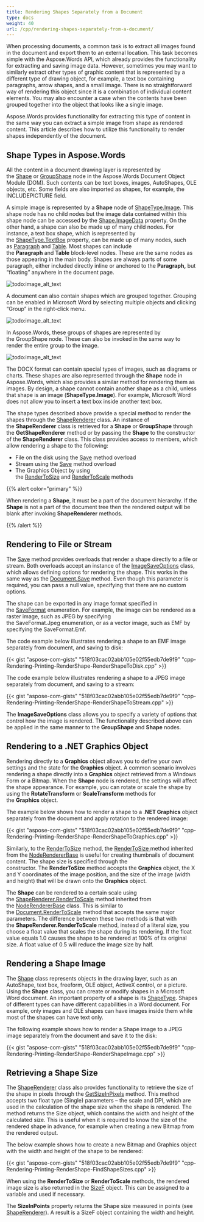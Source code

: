 ```yaml
---
title: Rendering Shapes Separately from a Document
type: docs
weight: 40
url: /cpp/rendering-shapes-separately-from-a-document/
---
```


When processing documents, a common task is to extract all images found in the document and export them to an external location. This task becomes simple with the Aspose.Words API, which already provides the functionality for extracting and saving image data. However, sometimes you may want to similarly extract other types of graphic content that is represented by a different type of drawing object, for example, a text box containing paragraphs, arrow shapes, and a small image. There is no straightforward way of rendering this object since it is a combination of individual content elements. You may also encounter a case when the contents have been grouped together into the object that looks like a single image.

Aspose.Words provides functionality for extracting this type of content in the same way you can extract a simple image from shape as rendered content. This article describes how to utilize this functionality to render shapes independently of the document.

## Shape Types in Aspose.Words

All the content in a document drawing layer is represented by the [Shape](https://apireference.aspose.com/words/cpp/class/aspose.words.drawing.shape) or [GroupShape](https://apireference.aspose.com/words/cpp/class/aspose.words.drawing.group_shape/) node in the Aspose.Words Document Object Module (DOM). Such contents can be text boxes, images, AutoShapes, OLE objects, etc. Some fields are also imported as shapes, for example, the INCLUDEPICTURE field.

A simple image is represented by a **Shape** node of [ShapeType.Image](https://apireference.aspose.com/words/cpp/namespace/aspose.words.drawing/#a497d548e329ebb218fbc1754e4c74bcc). This shape node has no child nodes but the image data contained within this shape node can be accessed by the [Shape.ImageData](https://apireference.aspose.com/words/cpp/class/aspose.words.drawing.shape/#a4a9afc4d486e0af53adcf83a95d75fd2) property. On the other hand, a shape can also be made up of many child nodes. For instance, a text box shape, which is represented by the [ShapeType.TextBox](https://apireference.aspose.com/words/cpp/namespace/aspose.words.drawing#a497d548e329ebb218fbc1754e4c74bcc) property, can be made up of many nodes, such as [Paragraph](https://apireference.aspose.com/words/cpp/class/aspose.words.paragraph/) and [Table](https://apireference.aspose.com/words/cpp/class/aspose.words.tables.table/). Most shapes can include the **Paragraph** and **Table** block-level nodes. These are the same nodes as those appearing in the main body. Shapes are always parts of some paragraph, either included directly inline or anchored to the **Paragraph,** but “floating” anywhere in the document page.

![todo:image_alt_text](rendering-shapes-separately-from-a-document_1.png)

A document can also contain shapes which are grouped together. Grouping can be enabled in Microsoft Word by selecting multiple objects and clicking “Group” in the right-click menu.

![todo:image_alt_text](rendering-shapes-separately-from-a-document_2.png)

In Aspose.Words, these groups of shapes are represented by the GroupShape node. These can also be invoked in the same way to render the entire group to the image.

![todo:image_alt_text](rendering-shapes-separately-from-a-document_3.png)

The DOCX format can contain special types of images, such as diagrams or charts. These shapes are also represented through the **Shape** node in Aspose.Words, which also provides a similar method for rendering them as images. By design, a shape cannot contain another shape as a child, unless that shape is an image (**ShapeType.Image**). For example, Microsoft Word does not allow you to insert a text box inside another text box.

The shape types described above provide a special method to render the shapes through the [ShapeRenderer](https://apireference.aspose.com/words/cpp/class/aspose.words.rendering.shape_renderer/) class. An instance of the **ShapeRenderer** class is retrieved for a **Shape** or **GroupShape** through the **GetShapeRenderer** method or by passing the **Shape** to the constructor of the **ShapeRenderer** class. This class provides access to members, which allow rendering a shape to the following:

- File on the disk using the [Save](https://apireference.aspose.com/words/cpp/class/aspose.words.rendering.node_renderer_base/#af9094d30d5e956a246d1f190c6f0fef8) method overload
- Stream using the [Save](https://apireference.aspose.com/words/cpp/class/aspose.words.rendering.node_renderer_base/#a194017c3155bdd04f6d49753bf2e2224) method overload
- The Graphics Object by using the [RenderToSize](https://apireference.aspose.com/words/cpp/class/aspose.words.rendering.node_renderer_base/#a8ebea2220c32c97b40c30e681216aec4) and [RenderToScale](https://apireference.aspose.com/words/cpp/class/aspose.words.rendering.node_renderer_base/#a7cc8d30b23d0d8649ba8e106ed12a259) methods

{{% alert color="primary" %}} 

When rendering a **Shape**, it must be a part of the document hierarchy. If the **Shape** is not a part of the document tree then the rendered output will be blank after invoking **ShapeRenderer** methods.

{{% /alert %}} 

## Rendering to File or Stream

The [Save](https://apireference.aspose.com/words/cpp/class/aspose.words.rendering.node_renderer_base/#a194017c3155bdd04f6d49753bf2e2224) method provides overloads that render a shape directly to a file or stream. Both overloads accept an instance of the [ImageSaveOptions](https://apireference.aspose.com/words/cpp/class/aspose.words.saving.image_save_options/) class, which allows defining options for rendering the shape. This works in the same way as the [Document.Save](https://apireference.aspose.com/words/cpp/class/aspose.words.document/#a4ba337135cd6c8bed74a268ba60218bd) method. Even though this parameter is required, you can pass a null value, specifying that there are no custom options.

The shape can be exported in any image format specified in the [SaveFormat](https://apireference.aspose.com/words/cpp/namespace/aspose.words#a115f4c887d1fbaa2cbe273d422f7e847) enumeration. For example, the image can be rendered as a raster image, such as JPEG by specifying the SaveFormat.Jpeg enumeration, or as a vector image, such as EMF by specifying the SaveFormat.Emf.

The code example below illustrates rendering a shape to an EMF image separately from document, and saving to disk:

{{< gist "aspose-com-gists" "518f03cac02abb105e02f55edb7de9f9" "cpp-Rendering-Printing-RenderShape-RenderShapeToDisk.cpp" >}}

The code example below illustrates rendering a shape to a JPEG image separately from document, and saving to a stream:

{{< gist "aspose-com-gists" "518f03cac02abb105e02f55edb7de9f9" "cpp-Rendering-Printing-RenderShape-RenderShapeToStream.cpp" >}}

The **ImageSaveOptions** class allows you to specify a variety of options that control how the image is rendered. The functionality described above can be applied in the same manner to the **GroupShape** and **Shape** nodes.

## Rendering to a .NET Graphics Object

Rendering directly to a **Graphics** object allows you to define your own settings and the state for the **Graphics** object. A common scenario involves rendering a shape directly into a **Graphics** object retrieved from a Windows Form or a Bitmap. When the **Shape** node is rendered, the settings will affect the shape appearance. For example, you can rotate or scale the shape by using the **RotateTransform** or **ScaleTransform** methods for the **Graphics** object.

The example below shows how to render a shape to a .**NET Graphics** object separately from the document and apply rotation to the rendered image:

{{< gist "aspose-com-gists" "518f03cac02abb105e02f55edb7de9f9" "cpp-Rendering-Printing-RenderShape-RenderShapeToGraphics.cpp" >}}

Similarly, to the [RenderToSize](https://apireference.aspose.com/words/cpp/class/aspose.words.document/#ab5d0af3de3dafd4600316e6e39cd3a19) method, the [RenderToSize ](https://apireference.aspose.com/words/cpp/class/aspose.words.rendering.node_renderer_base/#a8ebea2220c32c97b40c30e681216aec4)method inherited from the [NodeRendererBase](https://apireference.aspose.com/words/cpp/class/aspose.words.rendering.node_renderer_base/) is useful for creating thumbnails of document content. The shape size is specified through the constructor. The **RenderToSize** method accepts the **Graphics** object, the X and Y coordinates of the image position, and the size of the image (width and height) that will be drawn onto the **Graphics** object.

The **Shape** can be rendered to a certain scale using the [ShapeRenderer.RenderToScale](https://apireference.aspose.com/words/cpp/class/aspose.words.rendering.node_renderer_base/#a7cc8d30b23d0d8649ba8e106ed12a259) method inherited from the [NodeRendererBase](https://apireference.aspose.com/words/cpp/class/aspose.words.rendering.node_renderer_base/) class. This is similar to the [Document.RenderToScale](https://apireference.aspose.com/words/cpp/class/aspose.words.document/#a32e91adc88f41b8e7b9c09cfedfa7efc) method that accepts the same major parameters. The difference between these two methods is that with the **ShapeRenderer.RenderToScale** method, instead of a literal size, you choose a float value that scales the shape during its rendering. If the float value equals 1.0 causes the shape to be rendered at 100% of its original size. A float value of 0.5 will reduce the image size by half.

## Rendering a Shape Image

The [Shape](https://apireference.aspose.com/words/cpp/class/aspose.words.drawing.shape/) class represents objects in the drawing layer, such as an AutoShape, text box, freeform, OLE object, ActiveX control, or a picture. Using the **Shape** class, you can create or modify shapes in a Microsoft Word document. An important property of a shape is its [ShapeType](https://apireference.aspose.com/words/cpp/namespace/aspose.words.drawing#a497d548e329ebb218fbc1754e4c74bcc). Shapes of different types can have different capabilities in a Word document. For example, only images and OLE shapes can have images inside them while most of the shapes can have text only.

The following example shows how to render a Shape image to a JPEG image separately from the document and save it to the disk:

{{< gist "aspose-com-gists" "518f03cac02abb105e02f55edb7de9f9" "cpp-Rendering-Printing-RenderShape-RenderShapeImage.cpp" >}}

## Retrieving a Shape Size

The [ShapeRenderer](https://apireference.aspose.com/words/cpp/class/aspose.words.rendering.shape_renderer/) class also provides functionality to retrieve the size of the shape in pixels through the [GetSizeInPixels](https://apireference.aspose.com/words/cpp/class/aspose.words.rendering.node_renderer_base/#adb105cb9920c90a2fd5787720bfc371a) method. This method accepts two float type (Single) parameters – the scale and DPI, which are used in the calculation of the shape size when the shape is rendered. The method returns the Size object, which contains the width and height of the calculated size. This is useful when it is required to know the size of the rendered shape in advance, for example when creating a new Bitmap from the rendered output.

The below example shows how to create a new Bitmap and Graphics object with the width and height of the shape to be rendered:

{{< gist "aspose-com-gists" "518f03cac02abb105e02f55edb7de9f9" "cpp-Rendering-Printing-RenderShape-FindShapeSizes.cpp" >}}

When using the **RenderToSize** or **RenderToScale** methods, the rendered image size is also returned in the [SizeF](https://apireference.aspose.com/words/cpp/class/aspose.words.rendering.node_renderer_base/#a7cc8d30b23d0d8649ba8e106ed12a259) object. This can be assigned to a variable and used if necessary.

The **SizeInPoints** property returns the Shape size measured in points (see [ShapeRenderer](https://apireference.aspose.com/words/cpp/class/aspose.words.rendering.shape_renderer/)). A result is a SizeF object containing the width and height.
